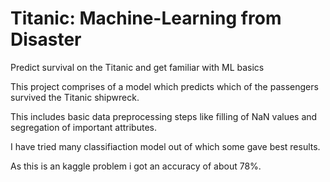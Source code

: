 # Titanic: Machine-Learning from Disaster
Predict survival on the Titanic and get familiar with ML basics

This project comprises of a model which predicts which of the passengers survived the Titanic shipwreck.

This includes basic data preprocessing steps like filling of NaN values and segregation of important attributes.

I have tried many classifiaction model out of which some gave best results. 

As this is an kaggle problem i got an accuracy of about 78%.
